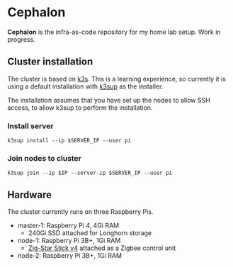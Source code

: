 # Cephalon

**Cephalon** is the infra-as-code repository for my home lab setup. Work in progress.

## Cluster installation

The cluster is based on [k3s](https://k3s.io/). This is a learning experience, so currently it is using a default installation with [k3sup](https://github.com/alexellis/k3sup) as the installer.

The installation assumes that you have set up the nodes to allow SSH access, to allow k3sup to perform the installation.

### Install server

`k3sup install --ip $SERVER_IP --user pi`

### Join nodes to cluster

`k3sup join --ip $IP --server-ip $SERVER_IP --user pi`

## Hardware

The cluster currently runs on three Raspberry Pis.

- master-1: Raspberry Pi 4, 4Gi RAM
  - 240Gi SSD attached for Longhorn storage
- node-1: Raspberry Pi 3B+, 1Gi RAM
  - [Zig-Star Stick v4](https://zig-star.com/projects/zigbee-stick-v4/) attached as a Zigbee control unit
- node-2: Raspberry Pi 3B+, 1Gi RAM
